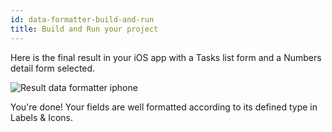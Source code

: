 ```yaml
---
id: data-formatter-build-and-run
title: Build and Run your project
---
```


Here is the final result in your iOS app with a Tasks list form and a Numbers detail form selected.

![Result data formatter iphone](assets/en/data-formatter/result-data-formatter-iphone.png)

You're done! Your fields are well formatted according to its defined type in Labels & Icons.